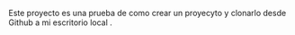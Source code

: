 Este proyecto es una prueba de como crear un proyecyto y clonarlo desde Github a mi escritorio local
.

